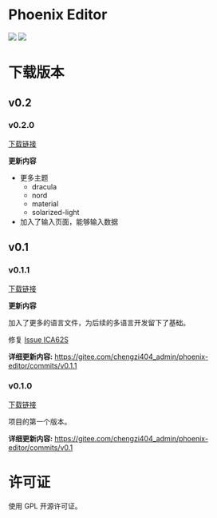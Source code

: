 # Phoenix Editor

[![](https://shields.io/badge/最新版本-v0.2-blue)](https://gitee.com/chengzi404_admin/phoenix-editor/repository/archive/v0.2.zip)
[![](https://shields.io/badge/欢迎-orange)](https://gitee.com/chengzi404_admin/phoenix-editor)

# 下载版本

## v0.2

### v0.2.0

[下载链接](https://gitee.com/chengzi404_admin/phoenix-editor/tree/v0.2)

**更新内容**

- 更多主题
    - dracula
    - nord
    - material
    - solarized-light
- 加入了输入页面，能够输入数据

## v0.1

### v0.1.1 

[下载链接](https://gitee.com/chengzi404_admin/phoenix-editor/tree/v0.1.1)

**更新内容**

加入了更多的语言文件，为后续的多语言开发留下了基础。

修复 [Issue ICA62S](https://gitee.com/chengzi404_admin/phoenix-editor/issues/ICA62S)

**详细更新内容:**
https://gitee.com/chengzi404_admin/phoenix-editor/commits/v0.1.1

### v0.1.0 

[下载链接](https://gitee.com/chengzi404_admin/phoenix-editor/tree/v0.1)

项目的第一个版本。

**详细更新内容:**
https://gitee.com/chengzi404_admin/phoenix-editor/commits/v0.1

# 许可证

使用 GPL 开源许可证。
